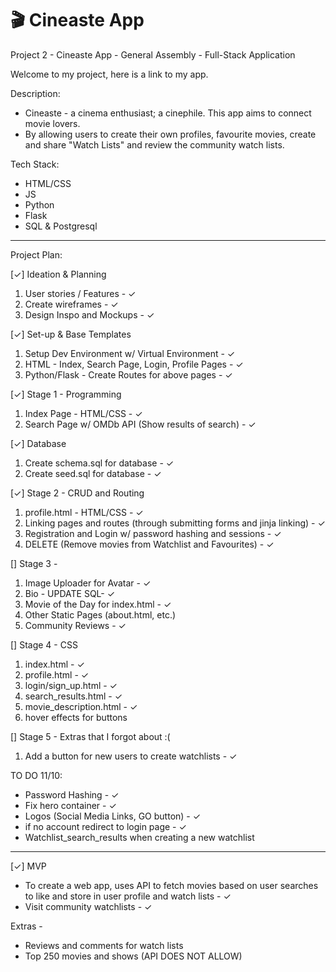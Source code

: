 # 🎬 Cineaste App
Project 2 - Cineaste App - General Assembly - Full-Stack Application

Welcome to my project, here is a link to my app.

Description: 
- Cineaste - a cinema enthusiast; a cinephile. This app aims to connect movie lovers. 
- By allowing users to create their own profiles, favourite movies, create and share "Watch Lists" and review the community watch lists.

Tech Stack: 
- HTML/CSS
- JS
- Python
- Flask
- SQL & Postgresql

__________________________

Project Plan:

[✓] Ideation & Planning
1. User stories / Features - ✓
2. Create wireframes - ✓
3. Design Inspo and Mockups - ✓

[✓] Set-up & Base Templates
1. Setup Dev Environment w/ Virtual Environment - ✓
2. HTML - Index, Search Page, Login, Profile Pages - ✓
3. Python/Flask - Create Routes for above pages - ✓

[✓] Stage 1 - Programming
1. Index Page - HTML/CSS - ✓
2. Search Page w/ OMDb API (Show results of search) - ✓

[✓] Database
1. Create schema.sql for database - ✓
2. Create seed.sql for database - ✓

[✓] Stage 2 - CRUD and Routing
1. profile.html - HTML/CSS - ✓
2. Linking pages and routes (through submitting forms and jinja linking) - ✓
3. Registration and Login w/ password hashing and sessions - ✓
4. DELETE (Remove movies from Watchlist and Favourites) - ✓

[] Stage 3 - 
1. Image Uploader for Avatar - ✓
2. Bio - UPDATE SQL- ✓
3. Movie of the Day for index.html - ✓
4. Other Static Pages (about.html, etc.)
5. Community Reviews - ✓

[] Stage 4 - CSS
1. index.html - ✓
2. profile.html - ✓
3. login/sign_up.html - ✓
4. search_results.html - ✓
5. movie_description.html - ✓
6. hover effects for buttons

[] Stage 5 - Extras that I forgot about :(
1. Add a button for new users to create watchlists - ✓

TO DO 11/10:
- Password Hashing - ✓
- Fix hero container - ✓
- Logos (Social Media Links, GO button) - ✓
- if no account redirect to login page - ✓
- Watchlist_search_results when creating a new watchlist
__________________________

[✓] MVP
- To create a web app, uses API to fetch movies based on user searches to like and store in user profile and watch lists - ✓
- Visit community watchlists - ✓

Extras - 
- Reviews and comments for watch lists 
- Top 250 movies and shows (API DOES NOT ALLOW)